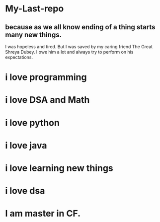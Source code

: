 # My-Last-repo
## because as we all know ending of a thing starts many new things.
I was hopeless and tired. But I was saved by my caring friend The Great Shreya Dubey. I owe him a lot and always try to perform on his expectations.
# i love programming
# i love DSA and Math
# i love python
# i love java
# i love learning new things
# i love dsa
# I am master in CF.
